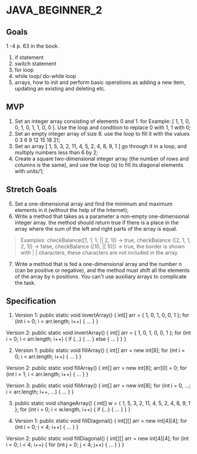 # JAVA_BEGINNER_2


## Goals

1 -4 p. 63 in the book.

1. if statement
2. switch statement
3. for loop
4. while loop/ do-while loop
5. arrays, how to init and perform basic operations as adding a new item, updating an existing and deleting  etc.


## MVP 

1. Set an integer array consisting of elements 0 and 1. for Example: [ 1, 1, 0, 0, 1, 0, 1, 1, 0, 0 ]. Use the loop and condition to replace 0 with 1, 1 with 0;
2. Set an empty integer array of size 8. use the loop to fill it with the values 0 3 6 9 12 15 18 21;
3. Set an array [ 1, 5, 3, 2, 11, 4, 5, 2, 4, 8, 9, 1 ] go through it in a loop, and multiply numbers less than 6 by 2;
4. Create a square two-dimensional integer array (the number of rows and columns is the same), and use the loop (s) to fill its diagonal elements with units/1;

## Stretch Goals

5. Set a one-dimensional array and find the minimum and maximum elements in it (without the help of the Internet);
6. Write a method that takes as a parameter a non-empty one-dimensional integer array. the method should return true if there is a place in the array where the sum of the left and right parts of the array is equal. 
> Examples: checkBalance([1, 1, 1, || 2, 1]) → true, checkBalance ([2, 1, 1, 2, 1]) → false, checkBalance ([10, || 10]) → true, the border is shown with | | characters, these characters are not included in the array.
7. Write a method that is fed a one-dimensional array and the number n (can be positive or negative), and the method must shift all the elements of the array by n positions. You can't use auxiliary arrays to complicate the task.


## Specification

1) Version 1:
public static void invertArray() {
 int[] arr = { 1, 0, 1, 0, 0, 1 };
 for (int i = 0; i < arr.length; i++) {
 …
 }
}

Version 2:
public static void invertArray() {
 int[] arr = { 1, 0, 1, 0, 0, 1 };
 for (int i = 0; i < arr.length; i++) {
 if (…) {
 ...
 } else {
 ...
 }
 }
}

2) Version 1:
public static void fillArray() {
 int[] arr = new int[8];
 for (int i = 0; i < arr.length; i++) {
 ...
 }
}

Version 2:
public static void fillArray() {
 int[] arr = new int[8];
 arr[0] = 0;
 for (int i = 1; i < arr.length; i++) {
 ...
 }
}

Version 3:
public static void fillArray() {
 int[] arr = new int[8];
 for (int i = 0, ...; i < arr.length; i++, ...) {
 ...
 }
}

3) public static void changeArray() {
 int[] w = { 1, 5, 3, 2, 11, 4, 5, 2, 4, 8, 9, 1 };
 for (int i = 0; i < w.length; i++) {
 if (...) {
 ...
 }
 }
}

4) Version 1:
public static void fillDiagonal() {
 int[][] arr = new int[4][4];
 for (int i = 0; i < 4; i++) {
 ...
 }
}

Version 2:
public static void fillDiagonal() {
 int[][] arr = new int[4][4];
 for (int i = 0; i < 4; i++) {
 for (int j = 0; j < 4; j++) {
 ...
 }
 }
}
